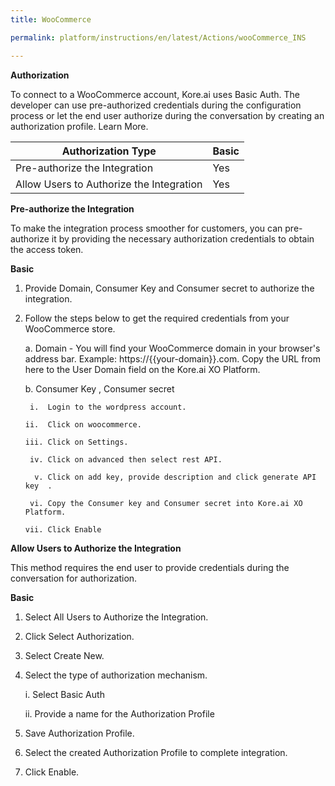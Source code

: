 ```yaml
---
title: WooCommerce

permalink: platform/instructions/en/latest/Actions/wooCommerce_INS

---
```







**Authorization**
 
To connect to a WooCommerce account, Kore.ai uses Basic Auth. The developer can use pre-authorized credentials during the configuration process or let the end user authorize during the conversation by creating an authorization profile. Learn More.
 
 
 |Authorization Type                      | Basic |
 |----------------------------------------|-------|
 |Pre-authorize the Integration           |  Yes  |
 |Allow Users to Authorize the Integration|  Yes  |


**Pre-authorize the Integration**
 
 To make the integration process smoother for customers, you can pre-authorize it by providing the necessary authorization credentials to obtain the access token.

**Basic**
 
1. Provide Domain, Consumer Key and Consumer secret to authorize the integration.  
2. Follow the steps below to get the required credentials from your WooCommerce store.
 
   a. Domain - You will find your WooCommerce domain in your browser's address bar. Example: https://{{your-domain}}.com. Copy the URL from here to the User Domain field on the Kore.ai XO Platform.
  
   b.  Consumer Key , Consumer secret
 
        i.  Login to the wordpress account.
      
       ii.  Click on woocommerce.
   
       iii. Click on Settings.
   
        iv. Click on advanced then select rest API.
  
         v. Click on add key, provide description and click generate API key  .

        vi. Copy the Consumer key and Consumer secret into Kore.ai XO Platform.

       vii. Click Enable

 
**Allow Users to Authorize the Integration**

This method requires the end user to provide credentials during the conversation for authorization.
 
**Basic**
 
1. Select All Users to Authorize the Integration.
2. Click Select Authorization.
3. Select Create New.
4. Select the type of authorization mechanism. 
 
   i. Select Basic Auth
 
   ii. Provide a name for the Authorization Profile
 
5. Save Authorization Profile.
 
6. Select the created Authorization Profile to complete integration.
 
7. Click Enable.

 
